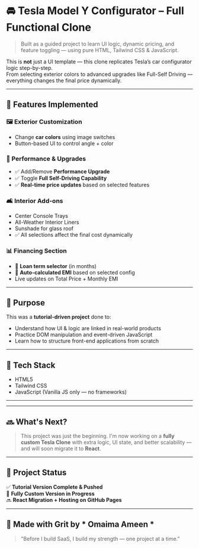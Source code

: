 # 🚘 Tesla Model Y Configurator – Full Functional Clone

> Built as a guided project to learn UI logic, dynamic pricing, and feature toggling — using pure HTML, Tailwind CSS & JavaScript.

This is **not** just a UI template — this clone replicates Tesla’s car configurator logic step-by-step.  
From selecting exterior colors to advanced upgrades like Full-Self Driving — everything changes the final price dynamically.

---

## 🔧 Features Implemented

### 🖼️ Exterior Customization
- Change **car colors** using image switches
- Button-based UI to control angle + color

### 💸 Performance & Upgrades
- ✅ Add/Remove **Performance Upgrade**
- ✅ Toggle **Full Self-Driving Capability**
- ✅ **Real-time price updates** based on selected features

### 🛋️ Interior Add-ons
- Center Console Trays
- All-Weather Interior Liners
- Sunshade for glass roof
- ✅ All selections affect the final cost dynamically

### 📊 Financing Section
- 🔢 **Loan term selector** (in months)
- 🧮 **Auto-calculated EMI** based on selected config
- Live updates on Total Price + Monthly EMI

---

## 🎯 Purpose

This was a **tutorial-driven project** done to:
- Understand how UI & logic are linked in real-world products
- Practice DOM manipulation and event-driven JavaScript
- Learn how to structure front-end applications from scratch

---

## 📁 Tech Stack

- HTML5  
- Tailwind CSS  
- JavaScript (Vanilla JS only — no frameworks)

---



---

## 🔜 What's Next?

> This project was just the beginning.
> I'm now working on a **fully custom Tesla Clone** with extra logic, UI state, and better scalability — and will soon migrate it to **React**.

---

## 📍 Project Status

✅ **Tutorial Version Complete & Pushed**  
🚧 **Fully Custom Version in Progress**  
🔜 **React Migration + Hosting on GitHub Pages**

---

## 💬 Made with Grit by * Omaima Ameen *

> "Before I build SaaS, I build my strength — one project at a time."  

